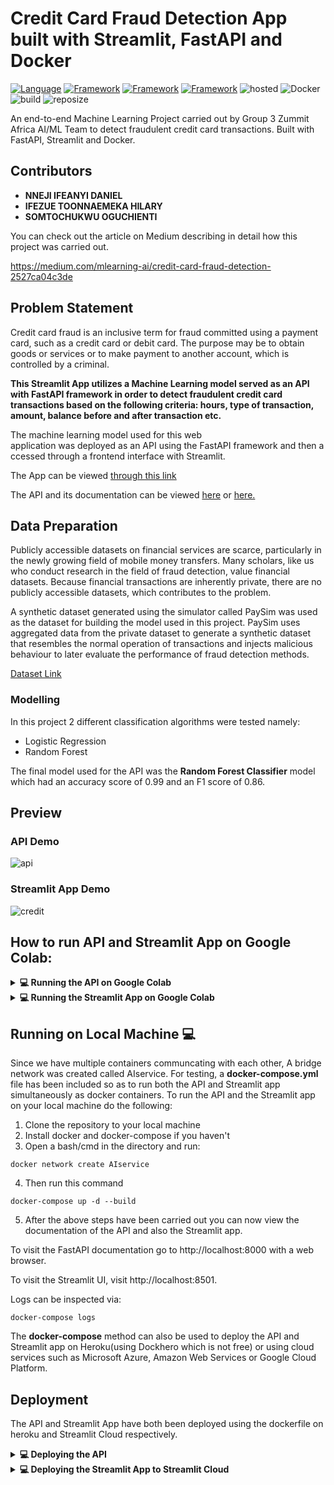 # Credit Card Fraud Detection App built with Streamlit, FastAPI and Docker

[![Language](https://img.shields.io/badge/Python-darkblue.svg?style=flat&logo=python&logoColor=white)](https://www.python.org)
[![Framework](https://img.shields.io/badge/sklearn-darkorange.svg?style=flat&logo=scikit-learn&logoColor=white)](http://www.pytorch.org/news.html)
[![Framework](https://img.shields.io/badge/FastAPI-darkgreen.svg?style=flat&logo=fastapi&logoColor=white)](https://lung-cancer-api.herokuapp.com/docs)
[![Framework](https://img.shields.io/badge/Streamlit-red.svg?style=flat&logo=streamlit&logoColor=white)](https://share.streamlit.io/nneji123/lung-cancer-prediction/main)
![hosted](https://img.shields.io/badge/Heroku-430098?style=flat&logo=heroku&logoColor=white)
![Docker](https://img.shields.io/badge/Docker-blue?style=flat&logo=docker&logoColor=white)
![build](https://img.shields.io/badge/build-passing-brightgreen.svg?style=flat)
![reposize](https://img.shields.io/github/repo-size/Nneji123/Credit-Card-Fraud-Detection)

An end-to-end Machine Learning Project carried out by Group 3 Zummit Africa AI/ML Team to detect fraudulent credit card transactions. Built with FastAPI, Streamlit and Docker.

## Contributors
- **NNEJI IFEANYI DANIEL**
- **IFEZUE TOONNAEMEKA HILARY**
- **SOMTOCHUKWU OGUCHIENTI**

You can check out the article on Medium describing in detail how this project was carried out.

https://medium.com/mlearning-ai/credit-card-fraud-detection-2527ca04c3de

## Problem Statement
Credit card fraud is an inclusive term for fraud committed using a payment card, such as a credit card or debit card. The purpose may be to obtain goods or services or to make payment to another account, which is controlled by a criminal.
 
**This Streamlit App utilizes a Machine Learning model served as an API with FastAPI framework in order to detect fraudulent credit card transactions  based on the following criteria: hours, type of transaction, amount, balance before and after transaction etc.**

The machine learning model used for this web application was deployed as an API using the FastAPI framework and then accessed through a frontend interface with Streamlit.

The App can be viewed [through this link](https://share.streamlit.io/nneji123/credit-card-fraud-detection/main)


The API and its documentation can be viewed [here](https://credit-fraud-ml-api.herokuapp.com/docs) or [here.](https://credit-fraud-ml-api.herokuapp.com/redoc)

## Data Preparation

Publicly accessible datasets on financial services are scarce, particularly in the newly growing field of mobile money transfers. Many scholars, like us who conduct research in the field of fraud detection, value financial datasets. Because financial transactions are inherently private, there are no publicly accessible datasets, which contributes to the problem. 

A synthetic dataset generated using the simulator called PaySim was used as the dataset for building the model used in this project. PaySim uses aggregated data from the private dataset to generate a synthetic dataset that resembles the normal operation of transactions and injects malicious behaviour to later evaluate the performance of fraud detection methods.

[Dataset Link](https://www.kaggle.com/datasets/ealaxi/paysim1v)

### Modelling
In this project 2 different classification algorithms were tested namely:

- Logistic Regression
- Random Forest

The final model used for the API was the **Random Forest Classifier** model which had an accuracy score of 0.99 and an F1 score of 0.86.


## Preview

### API Demo
![api](https://user-images.githubusercontent.com/101701760/174500152-c6256170-5c8e-42dd-b5e7-4a01c805ab99.gif)


### Streamlit App Demo


![credit](https://user-images.githubusercontent.com/101701760/174500101-d70e5ec1-bb50-4a67-be13-1cb561c9ed11.gif)

## How to run API and Streamlit App on Google Colab:
<details> 
  <summary><b>💻 Running the API on Google Colab</b></summary>

To run a demo or carry out testing with the API it's best to do that with Google Colab. To run/test the API on Google Colab do the following:
1. Clone the repository to your Google Colab Instance.
```
!git clone  https://github.com/Nneji123/Credit-Card-Fraud-Detection.git
```
2. Install the requirements by running the following codes:
```
%%writefile requirements.txt
colabcode
fastapi
uvicorn
pyngrok
```

```
!pip install -r requirements.txt
```
3. Change the working directory:
```
!cd /content/Credit-Card-Fraud-Detection
```

4. Install Ngrok to your Google Colab Instance:
```
!wget https://bin.equinox.io/c/bNyj1mQVY4c/ngrok-v3-stable-linux-amd64.tgz
!tar -xvzf ngrok-v3-stable-linux-amd64.tgz
!ngrok authtoken your_token
```
Replace "your_token" with your token which is available on [Ngrok](https://dashboard.ngrok.com/get-started/your-authtoken)

5. Copy the contents of the **app.py** file to an empty cell and then run the cell.
6. Instantiate ColabCode and run the FastAPI app by running the following code in a new cell:
```
from colabcode import ColabCode
cc = ColabCode(port=18000, code=False)
cc.run_app(app=app)
```
You should now be able to view the API by clicking on the generated link.

</details>

<details> 
  <summary><b>💻 Running the Streamlit App on Google Colab</b></summary>

The Streamlit App can also be viewed using Google Colab by doing the following:
1. Copy the contents of "streamlit_app.py" to an empty cell and at the top of cell write the following code and run the cell.
```
%%writefile streamlit_app.py
contents
```

2. Install the requirements by running the following codes in different cells:
```
%%writefile requirements.txt
numpy==1.21.6
requests==2.23.0
streamlit==1.10.0
pyngrok
```

```
!pip install -r requirements.txt
```
3. Run the following code in your instance:
```
from pyngrok import ngrok 
public_url = ngrok.connect(port='8501')
public_url
```
4. You can then view the streamlit app on your Google Colab instance by running:
```
!streamlit run /content/streamlit_app.py & npx localtunnel --port 8501
```
 
</details>

## Running on Local Machine :computer:

Since we have multiple containers communcating with each other, A bridge network was created called AIservice. For testing, a **docker-compose.yml** file has been included so as to run both the API and Streamlit app simultaneously as docker containers. To run the API and the Streamlit app on your local machine do the following:
1. Clone the repository to your local machine
2. Install docker and docker-compose if you haven't
3. Open a bash/cmd in the directory and run:
```
docker network create AIservice
```
4. Then run this command
```docker
docker-compose up -d --build
```
5. After the above steps have been carried out you can now view the documentation of the API and also the Streamlit app.

To visit the FastAPI documentation go to http://localhost:8000 with a web browser.

To visit the Streamlit UI, visit http://localhost:8501.

Logs can be inspected via:
```
docker-compose logs
```
The **docker-compose** method can also be used to deploy the API and Streamlit app on Heroku(using Dockhero which is not free) or using cloud services such as Microsoft Azure, Amazon Web Services or Google Cloud Platform.

## Deployment
The API and Streamlit App have both been deployed using the dockerfile on heroku and Streamlit Cloud respectively.

<details> 
  <summary><b>💻 Deploying the API</b></summary>
Assuming you have git and heroku cli installed just carry out the following steps:

1. Clone the repository

```
git clone https://github.com/Nneji123/Credit-Card-Fraud-Detection.git
```

2. Change the working directory

```
cd Credit-Card-Fraud-Detection
```

3. Create the heroku app

``` 
heroku create your-app-name 
```

Replace **your-app-name** with the name of your choosing.

4. Set the heroku cli git remote to that app

```
heroku git:remote your-app-name
```

5. Set the heroku stack setting to container
 
```
heroku stack:set container
```

6. Push to heroku
```
git push heroku main
```
</details>

<details> 
  <summary><b>💻 Deploying the Streamlit App to Streamlit Cloud</b></summary>
 
The Streamlit App was deployed using the streamlit cloud and accesses the API deployed on Heroku. To deploy the app using streamlit cloud share do the following:
1. Fork this repository to your Github account.
2. Create a Streamlit Account and then navigate to https://streamlit.io/cloud
3. Create a new app and then choose the repository you cloned and the **"streamlit_app.py"** and then click deploy.

After the app has been built on the cloud you should then be able to view your app right away!
</details>
